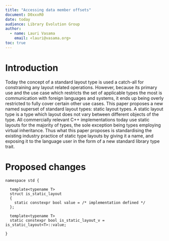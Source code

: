 ```yaml
---
title: "Accessing data member offsets"
document: D0xxxR0
date: today
audience: Library Evolution Group
author:
  - name: Lauri Vasama
    email: <lauri@vasama.org>
toc: true
---
```


# Introduction

Today the concept of a standard layout type is used a catch-all for constraining any layout related operations. However, because its primary use and the use case which restricts the set of applicable types the most is communication with foreign languages and systems, it ends up being overly restricted to fully cover certain other use cases. This paper proposes a new named superset of standard layout types: static layout types. A static layout type is a type which layout does not vary between different objects of the type. All commercially relevant C++ implementations today use static layouts for the majority of types, the sole exception being types employing virtual inheritance. Thus what this paper proposes is standardising the existing industry practice of static type layouts by giving it a name, and exposing it to the language user in the form of a new standard library type trait.

# Proposed changes

```
namespace std {

  template<typename T>
  struct is_static_layout
  {
    static constexpr bool value = /* implementation defined */
  };

  template<typename T>
  static constexpr bool is_static_layout_v = is_static_layout<T>::value;

}
```
